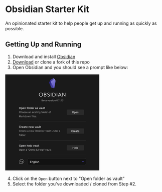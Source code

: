 # Obsidian Starter Kit

An opinionated starter kit to help people get up and running as quickly as possible.

## Getting Up and Running

1. Download and install [Obsidian](https://obsidian.md/)
2. [Download](https://github.com/bencodezen/obsidian-starter-kit/archive/refs/heads/main.zip) or clone a fork of this repo
3. Open Obsidian and you should see a prompt like below:

<img src="/assets/obsidian-prompt.png" alt="Obsidian open prompt" width="300" />

4. Click on the `Open` button next to "Open folder as vault"
5. Select the folder you've downloaded / cloned from Step #2.
